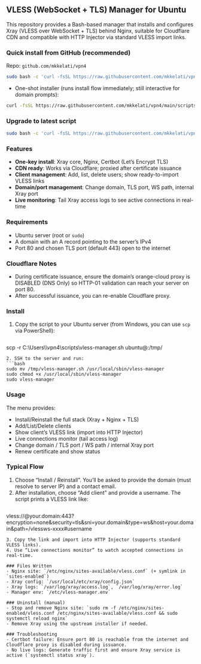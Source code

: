 ## VLESS (WebSocket + TLS) Manager for Ubuntu

This repository provides a Bash-based manager that installs and configures Xray (VLESS over WebSocket + TLS) behind Nginx, suitable for Cloudflare CDN and compatible with HTTP Injector via standard VLESS import links.

### Quick install from GitHub (recommended)
Repo: `github.com/mkkelati/vpn4`

```bash
sudo bash -c 'curl -fsSL https://raw.githubusercontent.com/mkkelati/vpn4/main/scripts/vless-manager.sh -o /usr/local/sbin/vless-manager && chmod +x /usr/local/sbin/vless-manager && /usr/local/sbin/vless-manager'
```

- One-shot installer (runs install flow immediately; still interactive for domain prompts):

```bash
curl -fsSL https://raw.githubusercontent.com/mkkelati/vpn4/main/scripts/vless-manager.sh | sudo bash -s -- --install
```

### Upgrade to latest script
```bash
sudo bash -c 'curl -fsSL https://raw.githubusercontent.com/mkkelati/vpn4/main/scripts/vless-manager.sh -o /usr/local/sbin/vless-manager && chmod +x /usr/local/sbin/vless-manager'
```

### Features
- **One-key install**: Xray core, Nginx, Certbot (Let’s Encrypt TLS)
- **CDN ready**: Works via Cloudflare; proxied after certificate issuance
- **Client management**: Add, list, delete users; show ready-to-import VLESS links
- **Domain/port management**: Change domain, TLS port, WS path, internal Xray port
- **Live monitoring**: Tail Xray access logs to see active connections in real-time

### Requirements
- Ubuntu server (root or `sudo`)
- A domain with an A record pointing to the server’s IPv4
- Port 80 and chosen TLS port (default 443) open to the internet

### Cloudflare Notes
- During certificate issuance, ensure the domain’s orange-cloud proxy is DISABLED (DNS Only) so HTTP-01 validation can reach your server on port 80.
- After successful issuance, you can re-enable Cloudflare proxy.

### Install
1. Copy the script to your Ubuntu server (from Windows, you can use `scp` via PowerShell):
   ```powershell
scp -r C:\\Users\\<you>\\vpn4\\scripts\\vless-manager.sh ubuntu@<server-ip>:/tmp/
   ```
2. SSH to the server and run:
   ```bash
sudo mv /tmp/vless-manager.sh /usr/local/sbin/vless-manager
sudo chmod +x /usr/local/sbin/vless-manager
sudo vless-manager
   ```

### Usage
The menu provides:
- Install/Reinstall the full stack (Xray + Nginx + TLS)
- Add/List/Delete clients
- Show client’s VLESS link (import into HTTP Injector)
- Live connections monitor (tail access log)
- Change domain / TLS port / WS path / internal Xray port
- Renew certificate and show status

### Typical Flow
1. Choose “Install / Reinstall”. You’ll be asked to provide the domain (must resolve to server IP) and a contact email.
2. After installation, choose “Add client” and provide a username. The script prints a VLESS link like:
   ```
vless://<UUID>@your.domain:443?encryption=none&security=tls&sni=your.domain&type=ws&host=your.domain&path=/vlessws-xxxx#username
   ```
3. Copy the link and import into HTTP Injector (supports standard VLESS links).
4. Use “Live connections monitor” to watch accepted connections in real-time.

### Files Written
- Nginx site: `/etc/nginx/sites-available/vless.conf` (+ symlink in `sites-enabled`)
- Xray config: `/usr/local/etc/xray/config.json`
- Xray logs: `/var/log/xray/access.log`, `/var/log/xray/error.log`
- Manager env: `/etc/vless-manager.env`

### Uninstall (manual)
- Stop and remove Nginx site: `sudo rm -f /etc/nginx/sites-enabled/vless.conf /etc/nginx/sites-available/vless.conf && sudo systemctl reload nginx`
- Remove Xray using the upstream installer if needed.

### Troubleshooting
- Certbot failure: Ensure port 80 is reachable from the internet and Cloudflare proxy is disabled during issuance.
- No live logs: Generate traffic first and ensure Xray service is active (`systemctl status xray`).


